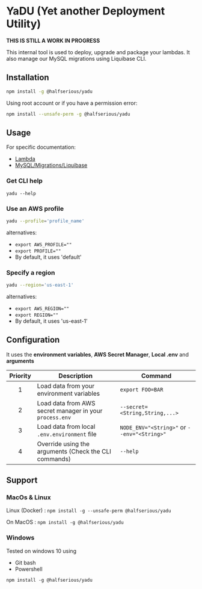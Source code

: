 # YaDU (Yet another Deployment Utility)

**THIS IS STILL A WORK IN PROGRESS**

This internal tool is used to deploy, upgrade and package your lambdas.
It also manage our MySQL migrations using Liquibase CLI.

## Installation

```bash
npm install -g @halfserious/yadu
```

Using root account or if you have a permission error:

```bash
npm install --unsafe-perm -g @halfserious/yadu
```

## Usage

For specific documentation:

- [Lambda](docs/lambda.md)
- [MySQL/Migrations/Liquibase](docs/mysql.md)


### Get CLI help

```
yadu --help
```

### Use an AWS profile

```bash
yadu --profile='profile_name'
```

alternatives:
- `export AWS_PROFILE=""`
- `export PROFILE=""`
- By default, it uses 'default'


### Specify a region

```bash
yadu --region='us-east-1'
```

alternatives:
- `export AWS_REGION=""`
- `export REGION=""`
- By default, it uses 'us-east-1'

## Configuration

It uses the **environment variables**, **AWS Secret Manager**, **Local .env** and **arguments**

| Priority | Description                                             | Command                                     |
|:--------:|---------------------------------------------------------|---------------------------------------------|
|    1     | Load data from your environment variables               | `export FOO=BAR`                            |
|    2     | Load data from AWS secret manager in your `process.env` | `--secret=<String,String,...>`              |
|    3     | Load data from local `.env.environment` file            | `NODE_ENV="<String>"` or `--env="<String>"` |
|    4     | Override using the arguments (Check the CLI commands)   | `--help`                                    |

## Support

### MacOs & Linux

Linux (Docker) : `npm install -g --unsafe-perm @halfserious/yadu`

On MacOS : `npm install -g @halfserious/yadu`

### Windows

Tested on windows 10 using 
- Git bash
- Powershell

`npm install -g @halfserious/yadu`



